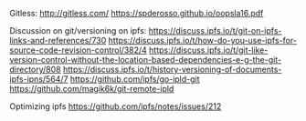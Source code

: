 Gitless:
http://gitless.com/
https://spderosso.github.io/oopsla16.pdf

Discussion on git/versioning on ipfs:
https://discuss.ipfs.io/t/git-on-ipfs-links-and-references/730
https://discuss.ipfs.io/t/how-do-you-use-ipfs-for-source-code-revision-control/382/4
https://discuss.ipfs.io/t/git-like-version-control-without-the-location-based-dependencies-e-g-the-git-directory/808
https://discuss.ipfs.io/t/history-versioning-of-documents-ipfs-ipns/564/7
https://github.com/ipfs/go-ipld-git
https://github.com/magik6k/git-remote-ipld


Optimizing ipfs
https://github.com/ipfs/notes/issues/212
